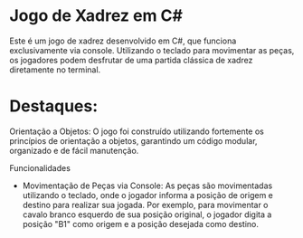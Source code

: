 # Jogo de Xadrez em C#

Este é um jogo de xadrez desenvolvido em C#, que funciona exclusivamente via console. Utilizando o teclado para movimentar as peças, os jogadores podem desfrutar de uma partida clássica de xadrez diretamente no terminal.

# Destaques:
Orientação a Objetos: O jogo foi construído utilizando fortemente os princípios de orientação a objetos, garantindo um código modular, organizado e de fácil manutenção.

Funcionalidades
- Movimentação de Peças via Console: As peças são movimentadas utilizando o teclado, onde o jogador informa a posição de origem e destino para realizar sua jogada. Por exemplo, para movimentar o cavalo branco esquerdo de sua posição original, o jogador digita a posição "B1" como origem e a posição desejada como destino.
